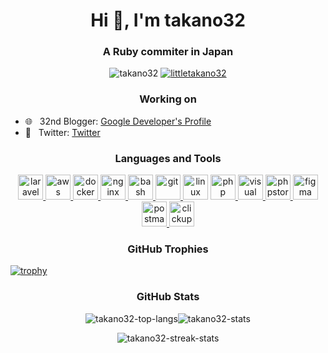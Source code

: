 <h1 align="center">Hi 👋, I'm takano32</h1>
<h3 align="center">A Ruby commiter in Japan</h3>

<p align="center">
<img src="https://komarev.com/ghpvc/?username=takano32&label=Profile%20views&color=yellow&style=flat-square" alt="takano32" />
<a href="https://twitter.com/littletakano32" target="blank"><img src="https://img.shields.io/twitter/follow/littletakano32?logo=twitter&style=flat-square&color=yellow" alt="littletakano32" /></a>
</p>

<h3 align="center">Working on</h3>

- 🌐 &nbsp; 32nd Blogger: [Google Developer's Profile](https://g.dev/takano32)
- 👕 &nbsp; Twitter: [Twitter](https://takano32.blogspot.com)

<h3 align="center">Languages and Tools</h3>
<p align="center"> <a href="https://laravel.com" target="_blank"> <img src="https://simpleicons.org/icons/laravel.svg" alt="laravel" width="40" height="40"/> </a> <a href="https://aws.amazon.com" target="_blank"> <img src="https://simpleicons.org/icons/amazonaws.svg" alt="aws" width="40" height="40"/> </a> <a href="https://www.docker.com" target="_blank"> <img src="https://simpleicons.org/icons/docker.svg" alt="docker" width="40" height="40"/> </a> <a href="https://www.nginx.com" target="_blank"> <img src="https://simpleicons.org/icons/nginx.svg" alt="nginx" width="40" height="40"/> </a> <a href="https://www.gnu.org/software/bash/" target="_blank"> <img src="https://simpleicons.org/icons/gnubash.svg" alt="bash" width="40" height="40"/> </a> <a href="https://git-scm.com" target="_blank"> <img src="https://simpleicons.org/icons/git.svg" alt="git" width="40" height="40"/> </a <a href="https://www.linux.org" target="_blank"> <img src="https://simpleicons.org/icons/linux.svg" alt="linux" width="40" height="40"/> </a> <a href="https://www.php.net" target="_blank"> <img src="https://simpleicons.org/icons/php.svg" alt="php" width="40" height="40"/> </a> <a href="https://code.visualstudio.com" target="_blank"> <img src="https://simpleicons.org/icons/visualstudiocode.svg" alt="visual studio code" width="40" height="40"/> </a> <a href="https://www.jetbrains.com/phpstorm" target="_blank"> <img src="https://simpleicons.org/icons/phpstorm.svg" alt="phpstorm" width="40" height="40"/> </a> <a href="https://www.figma.com" target="_blank"> <img src="https://simpleicons.org/icons/figma.svg" alt="figma" width="40" height="40"/> </a> <a href="https://postman.com" target="_blank"> <img src="https://simpleicons.org/icons/postman.svg" alt="postman" width="40" height="40"/> </a> <a href="https://clickup.com" target="_blank"> <img src="https://simpleicons.org/icons/clickup.svg" alt="clickup" width="40" height="40"/> </a> </p>

<h3 align="center">GitHub Trophies</h3>

[![trophy](https://github-profile-trophy.vercel.app/?username=takano32&theme=onedark&column=9&margin-w=2&margin-h=2&no-frame=true)](https://github.com/ryo-ma/github-profile-trophy)

<h3 align="center">GitHub Stats</h3>

<p align="center"><img align="center" src="https://github-readme-stats.vercel.app/api/top-langs?username=takano32&layout=compact&langs_count=7&theme=slateorange&title_color=e3bb18&icon_color=e3bb18&bg_color=151515&border_color=323232" alt="takano32-top-langs" /><img align="center" src="https://github-readme-stats.vercel.app/api?username=takano32&show_icons=true&count_private=true&theme=slateorange&title_color=e3bb18&icon_color=e3bb18&bg_color=151515&border_color=323232" alt="takano32-stats" /></p>

<p align="center"><img align="center" src="https://github-readme-streak-stats.herokuapp.com/?user=takano32&theme=dark&ring=e3bb18&fire=e3bb18&currStreakLabel=e3bb18&border=323232" alt="takano32-streak-stats" /></p>
